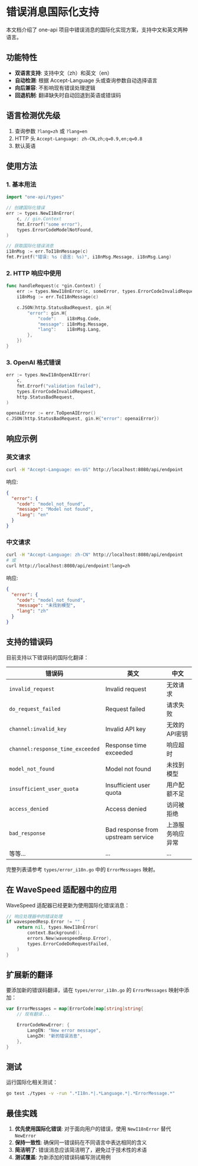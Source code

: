 # 错误消息国际化支持

本文档介绍了 one-api 项目中错误消息的国际化实现方案，支持中文和英文两种语言。

## 功能特性

- **双语言支持**: 支持中文（zh）和英文（en）
- **自动检测**: 根据 Accept-Language 头或查询参数自动选择语言
- **向后兼容**: 不影响现有错误处理逻辑
- **回退机制**: 翻译缺失时自动回退到英语或错误码

## 语言检测优先级

1. 查询参数 `?lang=zh` 或 `?lang=en`
2. HTTP 头 `Accept-Language: zh-CN,zh;q=0.9,en;q=0.8`
3. 默认英语

## 使用方法

### 1. 基本用法

```go
import "one-api/types"

// 创建国际化错误
err := types.NewI18nError(
    c, // gin.Context
    fmt.Errorf("some error"),
    types.ErrorCodeModelNotFound,
)

// 获取国际化错误消息
i18nMsg := err.ToI18nMessage(c)
fmt.Printf("错误: %s (语言: %s)", i18nMsg.Message, i18nMsg.Lang)
```

### 2. HTTP 响应中使用

```go
func handleRequest(c *gin.Context) {
    err := types.NewI18nError(c, someError, types.ErrorCodeInvalidRequest)
    i18nMsg := err.ToI18nMessage(c)

    c.JSON(http.StatusBadRequest, gin.H{
        "error": gin.H{
            "code":    i18nMsg.Code,
            "message": i18nMsg.Message,
            "lang":    i18nMsg.Lang,
        },
    })
}
```

### 3. OpenAI 格式错误

```go
err := types.NewI18nOpenAIError(
    c,
    fmt.Errorf("validation failed"),
    types.ErrorCodeInvalidRequest,
    http.StatusBadRequest,
)

openaiError := err.ToOpenAIError()
c.JSON(http.StatusBadRequest, gin.H{"error": openaiError})
```

## 响应示例

### 英文请求
```bash
curl -H "Accept-Language: en-US" http://localhost:8080/api/endpoint
```

响应:
```json
{
  "error": {
    "code": "model_not_found",
    "message": "Model not found",
    "lang": "en"
  }
}
```

### 中文请求
```bash
curl -H "Accept-Language: zh-CN" http://localhost:8080/api/endpoint
# 或
curl http://localhost:8080/api/endpoint?lang=zh
```

响应:
```json
{
  "error": {
    "code": "model_not_found",
    "message": "未找到模型",
    "lang": "zh"
  }
}
```

## 支持的错误码

目前支持以下错误码的国际化翻译：

| 错误码 | 英文 | 中文 |
|--------|------|------|
| `invalid_request` | Invalid request | 无效请求 |
| `do_request_failed` | Request failed | 请求失败 |
| `channel:invalid_key` | Invalid API key | 无效的API密钥 |
| `channel:response_time_exceeded` | Response time exceeded | 响应超时 |
| `model_not_found` | Model not found | 未找到模型 |
| `insufficient_user_quota` | Insufficient user quota | 用户配额不足 |
| `access_denied` | Access denied | 访问被拒绝 |
| `bad_response` | Bad response from upstream service | 上游服务响应异常 |
| 等等... | ... | ... |

完整列表请参考 `types/error_i18n.go` 中的 `ErrorMessages` 映射。

## 在 WaveSpeed 适配器中的应用

WaveSpeed 适配器已经更新为使用国际化错误消息：

```go
// 响应处理器中的错误处理
if wavespeedResp.Error != "" {
    return nil, types.NewI18nError(
        context.Background(),
        errors.New(wavespeedResp.Error),
        types.ErrorCodeDoRequestFailed,
    )
}
```

## 扩展新的翻译

要添加新的错误码翻译，请在 `types/error_i18n.go` 的 `ErrorMessages` 映射中添加：

```go
var ErrorMessages = map[ErrorCode]map[string]string{
    // 现有翻译...

    ErrorCodeNewError: {
        LangEN: "New error message",
        LangZH: "新的错误消息",
    },
}
```

## 测试

运行国际化相关测试：

```bash
go test ./types -v -run ".*I18n.*|.*Language.*|.*ErrorMessage.*"
```

## 最佳实践

1. **优先使用国际化错误**: 对于面向用户的错误，使用 `NewI18nError` 替代 `NewError`
2. **保持一致性**: 确保同一错误码在不同语言中表达相同的含义
3. **简洁明了**: 错误消息应该简洁明了，避免过于技术性的术语
4. **测试覆盖**: 为新添加的错误码编写测试用例